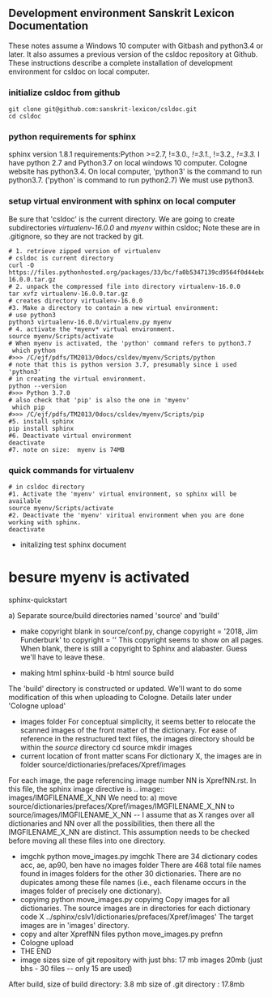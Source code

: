 

## Development environment Sanskrit Lexicon Documentation

These notes assume a Windows 10 computer with Gitbash and python3.4 or later.
It also assumes a previous version of the csldoc repository at Github.
These instructions describe a complete installation of development environment for csldoc on
local computer.

### initialize csldoc from github

```
git clone git@github.com:sanskrit-lexicon/csldoc.git
cd csldoc
```

### python requirements for sphinx
sphinx version 1.8.1 requirements:Python >=2.7, !=3.0.*, !=3.1.*, !=3.2.*, !=3.3.*
I have python 2.7 and Python3.7 on local windows 10 computer.
Cologne website has python3.4.
On local computer, 'python3' is the command to run python3.7.   ('python' is command to run python2.7)
We must use python3.


### setup virtual environment with sphinx on local computer 

Be sure that 'csldoc' is the current directory.  We are going to create subdirectories *virtualenv-16.0.0* and *myenv* within
csldoc;  Note these are in .gitignore, so they are not tracked by git.
```
# 1. retrieve zipped version of virtualenv
# csldoc is current directory
curl -O https://files.pythonhosted.org/packages/33/bc/fa0b5347139cd9564f0d44ebd2b147ac97c36b2403943dbee8a25fd74012/virtualenv-16.0.0.tar.gz
# 2. unpack the compressed file into directory virtualenv-16.0.0
tar xvfz virtualenv-16.0.0.tar.gz
# creates directory virtualenv-16.0.0
#3. Make a directory to contain a new virtual environment:
# use python3
python3 virtualenv-16.0.0/virtualenv.py myenv
# 4. activate the *myenv* virtual environment.  
source myenv/Scripts/activate
# When myenv is activated, the 'python' command refers to python3.7
 which python
#>>> /C/ejf/pdfs/TM2013/0docs/csldev/myenv/Scripts/python
# note that this is python version 3.7, presumably since i used 'python3'
# in creating the virtual environment.
python --version
#>>> Python 3.7.0
# also check that 'pip' is also the one in 'myenv'
 which pip
#>>> /C/ejf/pdfs/TM2013/0docs/csldev/myenv/Scripts/pip
#5. install sphinx
pip install sphinx
#6. Deactivate virtual environment
deactivate
#7. note on size:  myenv is 74MB
```

### quick commands for virtualenv
```
# in csldoc directory
#1. Activate the 'myenv' virtual environment, so sphinx will be available
source myenv/Scripts/activate
#2. Deactivate the 'myenv' viritual environment when you are done working with sphinx.
deactivate
```


* initalizing test sphinx document
# besure myenv is activated
sphinx-quickstart

a) Separate source/build directories
 named 'source' and 'build'
* make copyright blank
in source/conf.py, change 
copyright = '2018, Jim Funderburk'
to 
copyright = ''
This copyright seems to show on all pages.
When blank, there is still a copyright to Sphinx and alabaster.
Guess we'll have to leave these.

* making html
sphinx-build -b html source build

The 'build' directory is constructed or updated.
We'll want to do some modification of this when uploading to 
Cologne.  Details later under 'Cologne upload'
* images folder 
For conceptual simplicity, it seems better to relocate the scanned 
images of the front matter of the dictionary.
For ease of reference in the restructured text files, the images directory
should be within the *source* directory
cd source
mkdir images
* current location of front matter scans
For dictionary X, the images are in folder
source/dictionaries/prefaces/Xpref/images

For each image, the page referencing image number NN is XprefNN.rst.
In this file, the sphinx image directive is
.. image:: images/IMGFILENAME_X_NN
We need to:
a) move source/dictionaries/prefaces/Xpref/images/IMGFILENAME_X_NN to
        source/images/IMGFILENAME_X_NN
  -- I assume that as X ranges over all dictionaries and NN over all
     the possibilities, then there all the IMGFILENAME_X_NN are distinct.
     This assumption needs to be checked before moving all these
     files into one directory.
* imgchk
  python move_images.py imgchk
  There are 34 dictionary codes
  acc, ae, ap90, ben  have no images folder
  There are 468 total file names found in images folders for the other 30
  dictionaries.
  There are no dupicates among these file names (i.e., each filename 
   occurs in the images folder of precisely one dictionary).
* copyimg 
python move_images.py copyimg
Copy images for all dictionaries. 
The source images are in directories for each dictionary code X
  ../sphinx/cslv1/dictionaries/prefaces/Xpref/images'
The target images are in 'images' directory.
* copy and alter XprefNN files
python move_images.py prefnn
* Cologne upload
* THE END
* image sizes
size of git repository with just bhs: 17 mb
images 20mb  (just bhs - 30 files -- only 15 are used)

After build,
  size of build directory: 3.8 mb
  size of .git directory : 17.8mb

